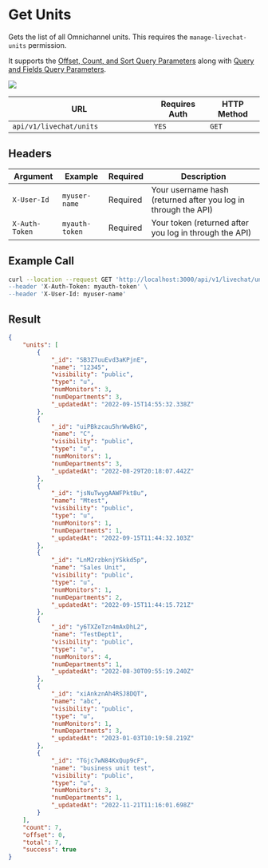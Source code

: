 # Get Units

Gets the list of all Omnichannel units. This requires the `manage-livechat-units` permission.

It supports the [Offset, Count, and Sort Query Parameters](../../../other-important-endpoints/offset-and-count-and-sort-info.md) along with [Query and Fields Query Parameters](../../../other-important-endpoints/query-and-fields-info.md).

![](../../../../../../../.gitbook/assets/enterprise.jpg)

<table><thead><tr><th width="268.3333333333333">URL</th><th>Requires Auth</th><th>HTTP Method</th></tr></thead><tbody><tr><td><code>api/v1/livechat/units</code></td><td><code>YES</code></td><td><code>GET</code></td></tr></tbody></table>

## Headers

| Argument       | Example        | Required | Description                                                    |
| -------------- | -------------- | -------- | -------------------------------------------------------------- |
| `X-User-Id`    | `myuser-name`  | Required | Your username hash (returned after you log in through the API) |
| `X-Auth-Token` | `myauth-token` | Required | Your token (returned after you log in through the API)         |

## Example Call

```bash
curl --location --request GET 'http://localhost:3000/api/v1/livechat/units\
--header 'X-Auth-Token: myauth-token' \
--header 'X-User-Id: myuser-name'
```

## Result

```json
{
    "units": [
        {
            "_id": "SB3Z7uuEvd3aKPjnE",
            "name": "12345",
            "visibility": "public",
            "type": "u",
            "numMonitors": 3,
            "numDepartments": 3,
            "_updatedAt": "2022-09-15T14:55:32.338Z"
        },
        {
            "_id": "uiPBkzcau5hrWwBkG",
            "name": "C",
            "visibility": "public",
            "type": "u",
            "numMonitors": 1,
            "numDepartments": 3,
            "_updatedAt": "2022-08-29T20:18:07.442Z"
        },
        {
            "_id": "jsNuTwygAAWFPkt8u",
            "name": "Mtest",
            "visibility": "public",
            "type": "u",
            "numMonitors": 1,
            "numDepartments": 1,
            "_updatedAt": "2022-09-15T11:44:32.103Z"
        },
        {
            "_id": "LnM2rzbknjYSkkd5p",
            "name": "Sales Unit",
            "visibility": "public",
            "type": "u",
            "numMonitors": 1,
            "numDepartments": 2,
            "_updatedAt": "2022-09-15T11:44:15.721Z"
        },
        {
            "_id": "y6TXZeTzn4mAxDhL2",
            "name": "TestDept1",
            "visibility": "public",
            "type": "u",
            "numMonitors": 4,
            "numDepartments": 1,
            "_updatedAt": "2022-08-30T09:55:19.240Z"
        },
        {
            "_id": "xiAnkznAh4RSJ8DQT",
            "name": "abc",
            "visibility": "public",
            "type": "u",
            "numMonitors": 1,
            "numDepartments": 3,
            "_updatedAt": "2023-01-03T10:19:58.219Z"
        },
        {
            "_id": "TGjc7wN84KxQup9cF",
            "name": "business unit test",
            "visibility": "public",
            "type": "u",
            "numMonitors": 3,
            "numDepartments": 1,
            "_updatedAt": "2022-11-21T11:16:01.698Z"
        }
    ],
    "count": 7,
    "offset": 0,
    "total": 7,
    "success": true
}
```
